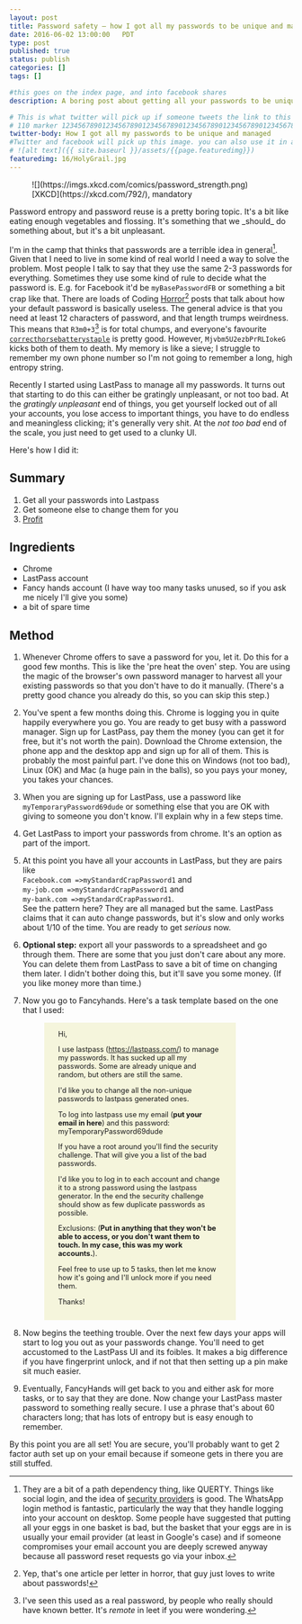 ```yaml
---
layout: post
title: Password safety – how I got all my passwords to be unique and managed
date: 2016-06-02 13:00:00   PDT
type: post
published: true
status: publish
categories: []
tags: []

#this goes on the index page, and into facebook shares
description: A boring post about getting all your passwords to be unique and complicated

# This is what twitter will pick up if someone tweets the link to this page 
# 110 marker 1234567890123456789012345678901234567890123456789012345678901234567890123456789012345678901234567890123456789
twitter-body: How I got all my passwords to be unique and managed
#Twitter and facebook will pick up this image. you can also use it in a post with:
# ![alt text]({{ site.baseurl }}/assets/{{page.featuredimg}}) 
featuredimg: 16/HolyGrail.jpg
---
```


<figure class="half-width right">
![](https://imgs.xkcd.com/comics/password_strength.png)
<figcaption>
[XKCD](https://xkcd.com/792/), mandatory
</figcaption>
</figure>
Password entropy and password reuse is a pretty boring topic. It's a bit like eating enough vegetables and flossing. It's something that we _should_ do something about, but it's a bit unpleasant.

I'm in the camp that thinks that passwords are a terrible idea in general[^1]. Given that I need to live in some kind of real world I need a way to solve the problem. Most people I talk to say that they use the same 2-3 passwords for everything. Sometimes they use some kind of rule to decide what the password is. E.g. for Facebook it'd be `myBasePasswordFB` or something a bit crap like that. There are loads of Coding [H](https://blog.codinghorror.com/your-password-is-too-damn-short/)[o](https://blog.codinghorror.com/i-just-logged-in-as-you-how-it-happened/)[r](https://blog.codinghorror.com/the-dirty-truth-about-web-passwords/)[r](https://blog.codinghorror.com/youre-probably-storing-passwords-incorrectly/)[o](https://blog.codinghorror.com/passwords-vs-pass-phrases/)[r](https://blog.codinghorror.com/passphrase-evangelism/)[^3] posts that talk about how your default password is basically useless. The general advice is that you need at least 12 characters of password, and that length trumps weirdness. This means that `R3m0+3`[^2] is for total chumps, and everyone's favourite [`correcthorsebatterystaple`](http://correcthorsebatterystaple.net/) is pretty good. However, `Mjvbm5U2ezbPrRLIokeG` kicks both of them to death. My memory is like a sieve; I struggle to remember my own phone number so I'm not going to remember a long, high entropy string.

Recently I started using LastPass to manage all my passwords. It turns out that starting to do this can either be gratingly unpleasant, or not too bad. At the _gratingly unpleasant_ end of things, you get yourself locked out of all your accounts, you lose access to important things, you have to do endless and meaningless clicking; it's generally very shit. At the _not too bad_ end of the scale, you just need to get used to a clunky UI.

Here's how I did it:

## Summary
1. Get all your passwords into Lastpass
2. Get someone else to change them for you
3. [Profit](http://knowyourmeme.com/memes/profit)

## Ingredients
* Chrome
* LastPass account
* Fancy hands account (I have way too many tasks unused, so if you ask me nicely I'll give you some)
* a bit of spare time

## Method

1. Whenever Chrome offers to save a password for you, let it. Do this for a good few months. This is like the 'pre heat the oven' step. You are using the magic of the browser's own password manager to harvest all your existing passwords so that you don't have to do it manually. (There's a pretty good chance you already do this, so you can skip this step.)
2. You've spent a few months doing this. Chrome is logging you in quite happily everywhere you go. You are ready to get busy with a password manager. Sign up for LastPass, pay them the money (you can get it for free, but it's not worth the pain). Download the Chrome extension, the phone app and the desktop app and sign up for all of them. This is probably the most painful part. I've done this on Windows (not too bad), Linux (OK) and Mac (a huge pain in the balls), so you pays your money, you takes your chances.
3. When you are signing up for LastPass, use a password like `myTemporaryPassword69dude` or something else that you are OK with giving to someone you don't know. I'll explain why in a few steps time.
3. Get LastPass to import your passwords from chrome. It's an option as part of the import.
4. At this point you have all your accounts in LastPass, but they are pairs like <br>`Facebook.com =>myStandardCrapPassword1` and <br>`my-job.com =>myStandardCrapPassword1` and <br>`my-bank.com =>myStandardCrapPassword1`.<br>See the pattern here? They are all managed but the same. LastPass claims that it can auto change passwords, but it's slow and only works about 1/10 of the time. You are ready to get _serious_ now. 
5. **Optional step:** export all your passwords to a spreadsheet and go through them. There are some that you just don't care about any more. You can delete them from LastPass to save a bit of time on changing them later. I didn't bother doing this, but it'll save you some money. (If you like money more than time.)
6. Now you go to Fancyhands. Here's a task template based on the one that I used:
    <style type="text/css">
        .fancy-hands-template {
            margin: 0 8em 0 3em;
            font-size: 90%;
            background-color: beige;
            padding: 1em 2em;
        }
    </style>
    <div class="fancy-hands-template">
    Hi, 

    I use lastpass (https://lastpass.com/) to manage my passwords. It has sucked up all my passwords. Some are already unique and random, but others are still the same.
    
    I'd like you to change all the non-unique passwords to lastpass generated ones.    
    
    To log into lastpass use my email (**put your email in here**) and this password: myTemporaryPassword69dude    
    
    If you have a root around you'll find the security challenge. That will give you a list of the bad passwords.    
    
    I'd like you to log in to each account and change it to a strong password using the lastpass generator. In the end the security challenge should show as few duplicate passwords as possible.    
    
    Exclusions: (**Put in anything that they won't be able to access, or you don't want them to touch. In my case, this was my work accounts.**).    
    
    Feel free to use up to 5 tasks, then let me know how it's going and I'll unlock more if you need them.
    
    Thanks!
    </div>
7. Now begins the teething trouble. Over the next few days your apps will start to log you out as your passwords change. You'll need to get accustomed to the LastPass UI and its foibles. It makes a big difference if you have fingerprint unlock, and if not that then setting up a pin make sit much easier.
8. Eventually, FancyHands will get back to you and either ask for more tasks, or to say that they are done. Now change your LastPass master password to something really secure. I use a phrase that's about 60 characters long; that has lots of entropy but is easy enough to remember.

By this point you are all set! You are secure, you'll probably want to get 2 factor auth set up on your email because if someone gets in there you are still stuffed.

[^1]: They are a bit of a path dependency thing, like QUERTY. Things like social login, and the idea of [security providers](https://diogomonica.com/posts/password-security-why-the-horse-battery-staple-is-not-correct/) is good. The WhatsApp login method is fantastic, particularly the way that they handle logging into your account on desktop. Some people have suggested that putting all your eggs in one basket is bad, but the basket that your eggs are in is usually your email provider (at least in Google's case) and if someone compromises your email account you are deeply screwed anyway because all password reset requests go via your inbox.

[^2]: I've seen this used as a real password, by people who really should have known better. It's _remote_ in leet if you were wondering.

[^3]: Yep, that's one article per letter in horror, that guy just loves to write about passwords!

